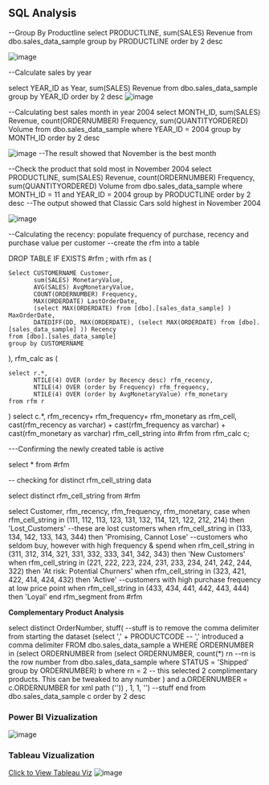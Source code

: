 **<h2>SQL Analysis</h2>**
--Group By Productline
select PRODUCTLINE, sum(SALES) Revenue
from dbo.sales_data_sample
group by PRODUCTLINE
order by 2 desc

![image](https://github.com/Ebenola/Sales-Analysis-with-SQL-and-Tableau/assets/104829299/5fa44a1f-bbd4-4c5a-af6c-acc0bd9946af)

--Calculate sales by year

select YEAR_ID as Year, sum(SALES) Revenue
from dbo.sales_data_sample
group by YEAR_ID
order by 2 desc
![image](https://github.com/Ebenola/Sales-Analysis-with-SQL-and-Tableau/assets/104829299/540c78c2-b8e6-46d4-b704-ae8ce0ebd098)

--Calculating best sales month in year 2004
select MONTH_ID, sum(SALES) Revenue, count(ORDERNUMBER) Frequency, sum(QUANTITYORDERED) Volume 
from dbo.sales_data_sample
where YEAR_ID = 2004
group by MONTH_ID
order by 2 desc

![image](https://github.com/Ebenola/Sales-Analysis-with-SQL-and-Tableau/assets/104829299/2f9ba21f-1fcf-446c-9b73-7d976e064744)
--The result showed that November is the best month

--Check the product that sold most in November 2004
select PRODUCTLINE, sum(SALES) Revenue, count(ORDERNUMBER) Frequency, sum(QUANTITYORDERED) Volume
from dbo.sales_data_sample
where MONTH_ID = 11 and YEAR_ID = 2004
group by PRODUCTLINE
order by 2 desc
--The output showed that Classic Cars sold highest in November 2004

![image](https://github.com/Ebenola/Sales-Analysis-with-SQL-and-Tableau/assets/104829299/4ca9e3a8-58cb-4f27-8250-c2a9df11a24c)

--Calculating the recency: populate frequency of purchase, recency and purchase value per customer
--create the rfm into a table

DROP TABLE IF EXISTS #rfm
; with rfm as
(

	Select CUSTOMERNAME Customer,
		   sum(SALES) MonetaryValue, 
		   AVG(SALES) AvgMonetaryValue, 
		   COUNT(ORDERNUMBER) Frequency, 
		   MAX(ORDERDATE) LastOrderDate,
		   (select MAX(ORDERDATE) from [dbo].[sales_data_sample] ) MaxOrderDate,
		   DATEDIFF(DD, MAX(ORDERDATE), (select MAX(ORDERDATE) from [dbo].[sales_data_sample] )) Recency
	from [dbo].[sales_data_sample]
	group by CUSTOMERNAME
),
rfm_calc as
(

	select r.*,
		   NTILE(4) OVER (order by Recency desc) rfm_recency,
		   NTILE(4) OVER (order by Frequency) rfm_frequency,
		   NTILE(4) OVER (order by AvgMonetaryValue) rfm_monetary
	from rfm r
)
select 
	c.*, rfm_recency+ rfm_frequency+ rfm_monetary as rfm_cell,
	cast(rfm_recency as varchar) + cast(rfm_frequency as varchar) + cast(rfm_monetary as varchar) rfm_cell_string
into #rfm
	from rfm_calc c;
 
 ---Confirming the newly created table is active

select * from #rfm

-- checking for distinct rfm_cell_string data

select distinct rfm_cell_string from #rfm

select Customer, rfm_recency, rfm_frequency, rfm_monetary,
	case
		when rfm_cell_string in (111, 112, 113, 123, 131, 132, 114, 121, 122, 212, 214) then 'Lost_Customers' --these are lost customers
		when rfm_cell_string in (133, 134, 142, 133, 143, 344) then 'Promising, Cannot Lose' --customers who seldom buy, however with high frequency & spend
		when rfm_cell_string in (311, 312, 314, 321, 331, 332, 333, 341, 342, 343) then 'New Customers'
		when rfm_cell_string in (221, 222, 223, 224, 231, 233, 234, 241, 242, 244, 322) then 'At risk: Potential Churners'
		when rfm_cell_string in (323, 421, 422, 414, 424, 432) then 'Active' --customers with high purchase frequency at low price point
		when rfm_cell_string in (433, 434, 441, 442, 443, 444) then 'Loyal'
		end rfm_segment
from #rfm

<b>Complementary Product Analysis</b> 

select distinct OrderNumber, stuff(          --stuff is to remove the comma delimiter from starting the dataset
	(select ',' + PRODUCTCODE                -- ',' introduced a comma delimiter
	FROM dbo.sales_data_sample a
	WHERE ORDERNUMBER in
		(select ORDERNUMBER
		from (select ORDERNUMBER, count(*) rn   --rn is the row number
			  from dbo.sales_data_sample
			  where STATUS = 'Shipped'
			  group by ORDERNUMBER) b
		where rn = 2                           -- this selected 2 complimentary products. This can be tweaked to any number
		)
		and a.ORDERNUMBER = c.ORDERNUMBER
		for xml path (''))
		, 1, 1, '')  --stuff end
from dbo.sales_data_sample c
order by 2 desc






**<h3>Power BI Vizualization</h3>**
![image](https://github.com/Ebenola/Sales-Analysis-with-SQL-and-Tableau/assets/104829299/0f2c9217-e7b4-4e5d-b787-15ac8e489b5f)

**<h3>Tableau Vizualization</h3>**
<a href = "https://public.tableau.com/views/Sales_Dash1_17105236771060/Sales_Dashboard1?:language=en-US&:sid=&:display_count=n&:origin=viz_share_link">Click to View Tableau Viz</a>
![image](https://github.com/Ebenola/Sales-Analysis-with-SQL-and-Tableau/assets/104829299/6027857f-e9d5-4a27-954a-ee90bd21da76)
